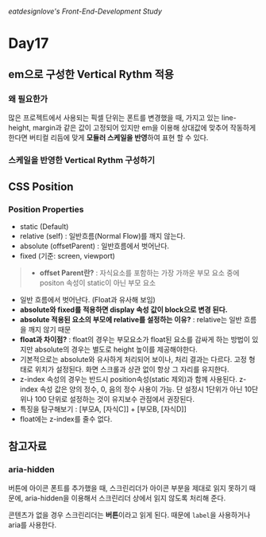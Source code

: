 ###### eatdesignlove's Front-End-Development Study

# Day17

## em으로 구성한 Vertical Rythm 적용
### 왜 필요한가
많은 프로젝트에서 사용되는 픽셀 단위는 폰트를 변경했을 때, 가지고 있는 line-height, margin과 같은 값이 고정되어 있지만 em을 이용해 상대값에 맞추어 작동하게 한다면 버티컬 리듬에 맞게 **모듈러 스케일을 반영**하여 표현 할 수 있다.

### 스케일을 반영한 Vertical Rythm 구성하기


## CSS Position
### Position Properties
- static (Default)
- relative (self) : 일반흐름(Normal Flow)를 깨지 않는다. 
- absolute (offsetParent) : 일반흐름에서 벗어난다.
- fixed (기준: screen, viewport)

>- **offset Parent란?** : 자식요소를 포함하는 가장 가까운 부모 요소 중에 positon 속성이 static이 아닌 부모 요소
- 일반 흐름에서 벗어난다. (Float과 유사해 보임)
- **absolute와 fixed를 적용하면 display 속성 값이 block으로 변경 된다.**
- **absolute 적용된 요소의 부모에 relative를 설정하는 이유?** : relative는 일반 흐름을 깨지 않기 때문
- **float과 차이점?** : float의 경우는 부모요소가 float된 요소를 감싸게 하는 방법이 있지만 absolute의 경우는 별도로 height 높이를 제공해야한다.
- 기본적으로는 absolute와 유사하게 처리되어 보이나, 처리 결과는 다르다. 고정 형태로 위치가 설정된다. 화면 스크롤과 상관 없이 항상 그 자리를 유지한다.
- z-index 속성의 경우는 반드시 position속성(static 제외)과 함께 사용된다. z-index 속성 값은 양의 정수, 0, 음의 정수 사용이 가능. 단 설정시 1단위가 아닌 10단위나 100 단위로 설정하는 것이 유지보수 관점에서 권장된다.
- 특징을 탐구해보기 : [부모A, [자식C]] + [부모B, [자식D]]
- float에는 z-index를 줄수 없다.

## 참고자료 
### aria-hidden 
버튼에 아이콘 폰트를 추가했을 때, 스크린리더가 아이콘 부분을 제대로 읽지 못하기 때문에, aria-hidden을 이용해서 스크린리더 상에서 읽지 않도록 처리해 준다.

콘텐츠가 없을 경우 스크린리더는 **버튼**이라고 읽게 된다. 때문에 `label`을 사용하거나 aria를 사용한다.

